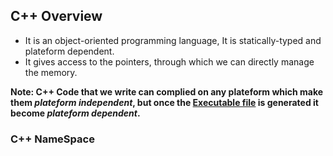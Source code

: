 ## C++ Overview
- It is an object-oriented programming language, It is statically-typed and plateform dependent.
- It gives access to the pointers, through which we can directly manage the memory.

**Note: C++ Code that we write can complied on any plateform which make them _plateform independent_, but once the <ins>Executable file</ins> is generated it become _plateform dependent_.**

### C++ NameSpace